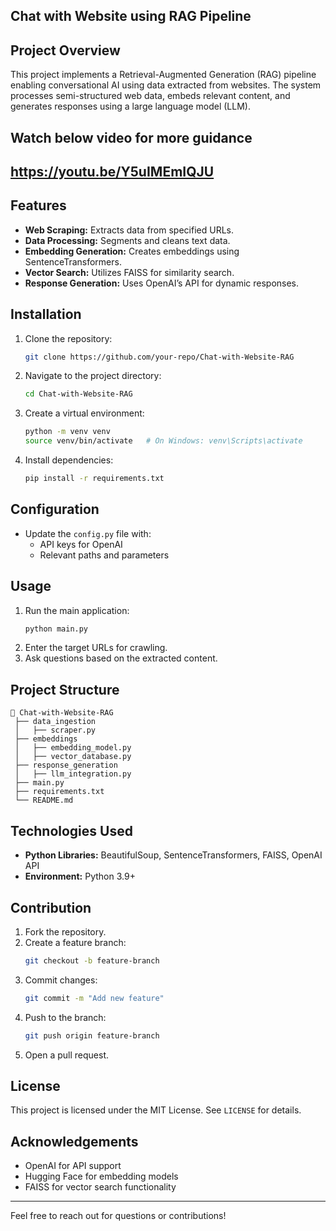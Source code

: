 ## Chat with Website using RAG Pipeline

## Project Overview
This project implements a Retrieval-Augmented Generation (RAG) pipeline enabling conversational AI using data extracted from websites. The system processes semi-structured web data, embeds relevant content, and generates responses using a large language model (LLM).
## Watch below video for more guidance
## https://youtu.be/Y5uIMEmIQJU

## Features
- **Web Scraping:** Extracts data from specified URLs.
- **Data Processing:** Segments and cleans text data.
- **Embedding Generation:** Creates embeddings using SentenceTransformers.
- **Vector Search:** Utilizes FAISS for similarity search.
- **Response Generation:** Uses OpenAI’s API for dynamic responses.

## Installation
1. Clone the repository:
   ```bash
   git clone https://github.com/your-repo/Chat-with-Website-RAG
   ```
2. Navigate to the project directory:
   ```bash
   cd Chat-with-Website-RAG
   ```
3. Create a virtual environment:
   ```bash
   python -m venv venv
   source venv/bin/activate   # On Windows: venv\Scripts\activate
   ```
4. Install dependencies:
   ```bash
   pip install -r requirements.txt
   ```

## Configuration
- Update the `config.py` file with:
  - API keys for OpenAI
  - Relevant paths and parameters

## Usage
1. Run the main application:
   ```bash
   python main.py
   ```
2. Enter the target URLs for crawling.
3. Ask questions based on the extracted content.

## Project Structure
```
📂 Chat-with-Website-RAG
 ├── data_ingestion
 │   ├── scraper.py
 ├── embeddings
 │   ├── embedding_model.py
 │   ├── vector_database.py
 ├── response_generation
 │   ├── llm_integration.py
 ├── main.py
 ├── requirements.txt
 └── README.md
```

## Technologies Used
- **Python Libraries:** BeautifulSoup, SentenceTransformers, FAISS, OpenAI API
- **Environment:** Python 3.9+

## Contribution
1. Fork the repository.
2. Create a feature branch:
   ```bash
   git checkout -b feature-branch
   ```
3. Commit changes:
   ```bash
   git commit -m "Add new feature"
   ```
4. Push to the branch:
   ```bash
   git push origin feature-branch
   ```
5. Open a pull request.

## License
This project is licensed under the MIT License. See `LICENSE` for details.

## Acknowledgements
- OpenAI for API support
- Hugging Face for embedding models
- FAISS for vector search functionality

---
Feel free to reach out for questions or contributions!
